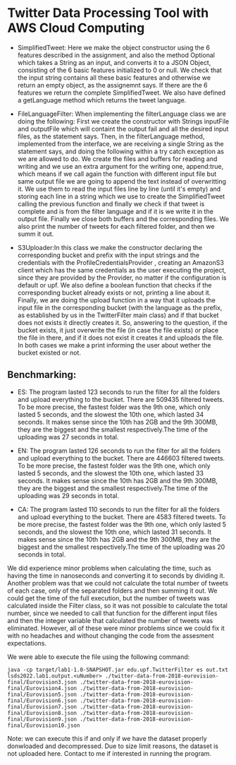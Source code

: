 # Twitter Data Processing Tool with AWS Cloud Computing

* SimplifiedTweet: Here we make the object constructor using the 6 features described in the assignment, and also the method Optional<SimplifiedTweet> which takes a String as an input,
and converts it to a JSON Object, consisting of the 6 basic features initialized to 0 or null. We check that the input string contains all these basic features and otherwise we return
an empty object, as the assignemnt says. If there are the 6 features we return the complete SimplifiedTweet. We also have defined a getLanguage method which returns the tweet language.

* FileLanguageFilter: When implementing the filterLanguage class we are doing the following: First we create the constructor with Strings inputFile and outputFile which will containt the 
output fail and all the desired input files, as the statement says. Then, in the filterLanguage method, implemented from the interface, we are receiving a single String as the statement says, 
and doing the following within a try catch exception as we are allowed to do. We create the files and buffers for reading and writing and we use an extra argument for the writing one, append:true,
which means if we call again the function with different input file but same output file we are going to append the text instead of overwritting it. We use them to read the input files line by line
(until it's empty) and storing each line in a string which we use to create the SimplifiedTweet calling the previous function and finally we check if that tweet is complete and is from the filter
language and if it is we write it in the output file. Finally we close both buffers and the corresponding files. We also print the number of tweets for each filtered folder, and then we summ it out.

* S3Uploader:In this class we make the constructor declaring the corresponding bucket and prefix with the input strings and the credentials with the ProfileCredentialsProvider , creating an AmazonS3
client which has the same credentials as the user executing the project, since they are provided by the Provider, no matter if the configuration is default or upf. We also define a boolean function
that checks if the corresponding bucket already exists or not, printing a line about it. Finally, we are doing the upload function in a way that it uploads the input file in the corresponding bucket
(with the language as the prefix, as established by us in the TwitterFilter main class) and if that bucket does not exists it directly creates it. 
So, answering to the question, if the bucket exists, it just overwrite the file (in case the file exists) or place the file in there, and if it does not exist it creates it and uploads the file. In 
both cases we make a print informing the user about wether the bucket existed or not.

## Benchmarking:
*  ES: The program lasted 123 seconds to run the filter for all the folders and upload everything to the bucket. There are 509435 filtered tweets. To be more precise, the fastest folder was the 9th one,
which only lasted 5 seconds, and the slowest the 10th one, which lasted 34 seconds. It makes sense since the 10th has 2GB and the 9th 300MB, they are the biggest and the smallest respectively.The time
of the uploading was 27 seconds in total.

* EN: The program lasted 126 seconds to run the filter for all the folders and upload everything to the bucket. There are 446603 filtered tweets. To be more precise, the fastest folder was the 9th one,
which only lasted 5 seconds, and the slowest the 10th one, which lasted 33 seconds. It makes sense since the 10th has 2GB and the 9th 300MB, they are the biggest and the smallest respectively.The time
of the uploading was 29 seconds in total.

* CA: The program lasted 110 seconds to run the filter for all the folders and upload everything to the bucket. There are 4583 filtered tweets. To be more precise, the fastest folder was the 9th one,
which only lasted 5 seconds, and the slowest the 10th one, which lasted 31 seconds. It makes sense since the 10th has 2GB and the 9th 300MB, they are the biggest and the smallest respectively.The time
of the uploading was 20 seconds in total.  
 
We did experience minor problems when calculating the time, such as having the time in nanoseconds and converting it to seconds by dividing it. Another problem was that we could not calculate the total
number of tweets of each case, only of the separated folders and then summing it out. We could get the time of the full execution, but the number of tweets was calculated inside the Filter class, so it
was not possible to calculate the total number, since we needed to call that function for the different input files and then the integer variable that calculated the number of tweets was eliminated. 
However, all of these were minor problems since we could fix it with no headaches and without changing the code from the assesment expectations.

We were able to execute the file using the following command: 
```
java -cp target/lab1-1.0-SNAPSHOT.jar edu.upf.TwitterFilter es out.txt lsds2022.lab1.output.<uNumber> ./twitter-data-from-2018-eurovision-final/Eurovision3.json ./twitter-data-from-2018-eurovision-final/Eurovision4.json ./twitter-data-from-2018-eurovision-final/Eurovision5.json ./twitter-data-from-2018-eurovision-final/Eurovision6.json ./twitter-data-from-2018-eurovision-final/Eurovision7.json ./twitter-data-from-2018-eurovision-final/Eurovision8.json ./twitter-data-from-2018-eurovision-final/Eurovision9.json ./twitter-data-from-2018-eurovision-final/Eurovision10.json
```

Note: we can execute this if and only if we have the dataset properly donwloaded and decompressed. Due to size limit reasons, the dataset is not uploaded here. Contact to me if interested in running the program.
